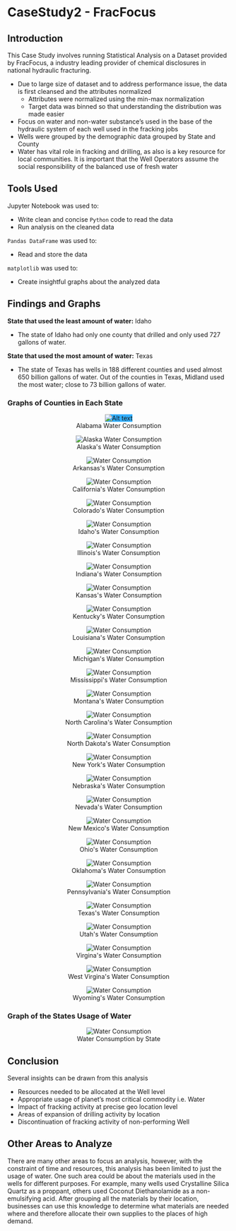 # CaseStudy2 - FracFocus

## Introduction
This Case Study involves running Statistical Analysis on a Dataset provided by FracFocus, a industry leading provider of chemical disclosures in national hydraulic fracturing. 
- Due to large size of dataset and to address performance issue, the data is first cleansed and the attributes normalized
  - Attributes were normalized using the min-max normalization
  - Target data was binned so that understanding the distribution was made easier
- Focus on water and non-water substance’s used in the base of the hydraulic system of each well used in the fracking jobs
- Wells were grouped by the demographic data grouped by State and County
- Water has vital role in fracking and drilling, as also is a key resource for local communities. It is important that the Well Operators assume the social responsibility of the balanced use of fresh water

## Tools Used
Jupyter Notebook was used to:
- Write clean and concise `Python` code to read the data
- Run analysis on the cleaned data
 
`Pandas DataFrame` was used to:
 - Read and store the data 

`matplotlib` was used to: <br>
 - Create insightful graphs about the analyzed data 

## Findings and Graphs
**State that used the least amount of water:** Idaho <br>
  * The state of Idaho had only one county that drilled and only used 727 gallons of water. <br>

**State that used the most amount of water:** Texas <br> 
  * The state of Texas has wells in 188 different counties and used almost 650 billion gallons of water. Out of the counties in Texas, Midland used the most water; close to 73 billion gallons of water. <br>

### Graphs of Counties in Each State
<p align="center">
 <img src="Images/Alabama.png" alt="Alt text" title="Alabama Water Consumption" style="background-color:33AFFF"><br>
 Alabama Water Consumption
</p>

<p align="center">
<img src="Images/Alaska.png" alt="Alaska Water Consumption" title="Alaska Water Consumption" style="background-color:white">
 <br>Alaska's Water Consumption
</p>

<p align="center">
<img src="Images/Arkansas.png" alt="Water Consumption" title="Arkansas Water Consumption" style="background-color:white">
 <br>Arkansas's Water Consumption
</p>

<p align="center">
<img src="Images/Cali.png" alt="Water Consumption" title="California's Water Consumption" style="background-color:white">
 <br>California's Water Consumption
</p>

<p align="center">
<img src="Images/Colorado.png" alt="Water Consumption" title="Colorado's Water Consumption" style="background-color:white">
 <br>Colorado's Water Consumption
</p>

<p align="center">
<img src="Images/Idaho.png" alt="Water Consumption" title="Idaho's Water Consumption" style="background-color:white">
 <br>Idaho's Water Consumption
</p>

<p align="center">
<img src="Images/Illinois.png" alt="Water Consumption" title="Illinois's Water Consumption" style="background-color:white">
 <br>Illinois's Water Consumption
</p>

<p align="center">
<img src="Images/Indiana.png" alt="Water Consumption" title="Indiana's Water Consumption" style="background-color:white">
 <br>Indiana's Water Consumption
</p>

<p align="center">
<img src="Images/Kansas.png" alt="Water Consumption" title="Kansas's Water Consumption" style="background-color:white">
 <br>Kansas's Water Consumption
</p>

<p align="center">
<img src="Images/Kent.png" alt="Water Consumption" title="Kentucky's Water Consumption" style="background-color:white">
 <br>Kentucky's Water Consumption
</p>

<p align="center">
<img src="Images/Lois.png" alt="Water Consumption" title="Louisiana's Water Consumption" style="background-color:white">
 <br>Louisiana's Water Consumption
</p>

<p align="center">
<img src="Images/Michi.png" alt="Water Consumption" title="Michigan's Water Consumption" style="background-color:white">
 <br>Michigan's Water Consumption
</p>

<p align="center">
<img src="Images/Missi.png" alt="Water Consumption" title="Mississippi's Water Consumption" style="background-color:white">
 <br>Mississippi's Water Consumption
</p>

<p align="center">
<img src="Images/Mont.png" alt="Water Consumption" title="Montana's Water Consumption" style="background-color:white">
 <br>Montana's Water Consumption
</p>


<p align="center">
<img src="Images/NC.png" alt="Water Consumption" title="North Carolina's Water Consumption" style="background-color:white">
 <br>North Carolina's Water Consumption
</p>

<p align="center">
<img src="Images/ND.png" alt="Water Consumption" title="North Dakota's Water Consumption" style="background-color:white">
 <br>North Dakota's Water Consumption
</p>

<p align="center">
<img src="Images/NY.png" alt="Water Consumption" title="New York's Water Consumption" style="background-color:white">
 <br>New York's Water Consumption
</p>

<p align="center">
<img src="Images/Nebr.png" alt="Water Consumption" title="Nebraska's Water Consumption" style="background-color:white">
 <br>Nebraska's Water Consumption
</p>

<p align="center">
<img src="Images/Nevada.png" alt="Water Consumption" title="Nevada's Water Consumption" style="background-color:white">
 <br>Nevada's Water Consumption
</p>

<p align="center">
<img src="Images/NewMex.png" alt="Water Consumption" title="New Mexico's Water Consumption" style="background-color:white">
 <br>New Mexico's Water Consumption
</p>

<p align="center">
<img src="Images/Ohio.png" alt="Water Consumption" title="Ohio's Water Consumption" style="background-color:white">
 <br>Ohio's Water Consumption
</p>

<p align="center">
<img src="Images/Okla.png" alt="Water Consumption" title="Oklahoma's Water Consumption" style="background-color:white">
 <br>Oklahoma's Water Consumption
</p>

<p align="center">
<img src="Images/Penn.png" alt="Water Consumption" title="Pennsylvania's Water Consumption" style="background-color:white">
 <br>Pennsylvania's Water Consumption
</p>

<p align="center">
<img src="Images/Texas.png" alt="Water Consumption" title="Texas's Water Consumption" style="background-color:white">
 <br>Texas's Water Consumption
</p>

<p align="center">
<img src="Images/Utah.png" alt="Water Consumption" title="Utah's Water Consumption" style="background-color:white">
 <br>Utah's Water Consumption
</p>

<p align="center">
<img src="Images/Virg.png" alt="Water Consumption" title="Virginia's Water Consumption" style="background-color:white">
 <br>Virgina's Water Consumption
</p>

<p align="center">
<img src="Images/WestVirg.png" alt="Water Consumption" title="West Virginia's Water Consumption" style="background-color:white">
 <br>West Virgina's Water Consumption
</p>

<p align="center">
<img src="Images/Wyom.png" alt="Water Consumption" title="Wyoming's Water Consumption" style="background-color:white">
 <br>Wyoming's Water Consumption
</p>


### Graph of the States Usage of Water

<p align="center">
<img src="Images/stateWater.png" alt="Water Consumption" title="Water Consumption by State" style="background-color:white">
 <br>Water Consumption by State
</p>

## Conclusion
Several insights can be drawn from this analysis
  - Resources needed to be allocated at the Well level
  - Appropriate usage of planet’s most critical commodity i.e. Water
  - Impact of fracking activity at precise geo location level
  - Areas of expansion of drilling activity by location
  - Discontinuation of fracking activity of non-performing Well
## Other Areas to Analyze
There are many other areas to focus an analysis, however, with the constraint of time and resources, this analysis has been limited to just the usage of water. One such area could be about the materials used in the wells for different purposes. For example, many wells used Crystalline Silica Quartz as a proppant, others used Coconut Diethanolamide as a non-emulsifying acid. After grouping all the materials by their location, businesses can use this knowledge to determine what materials are needed where and therefore allocate their own supplies to the places of high demand. 

